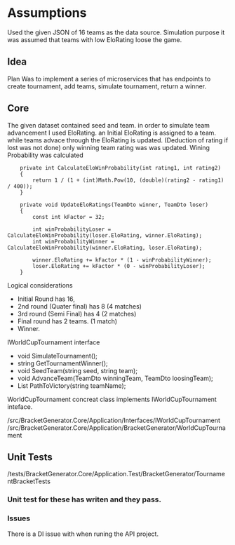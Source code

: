 
# Assumptions

Used the given JSON of 16 teams as the data source. 
Simulation purpose it was assumed that teams with low EloRating loose the game.

## Idea

Plan Was to implement a series of microservices that has endpoints to create tournament, add teams, simulate tournament, return a winner. 

## Core 

The given dataset contained seed and team. in order to simulate team advancement I used EloRating. an Initial EloRating is assigned to a team. while teams advace through the EloRating is updated. (Deduction of rating if lost was not done) only winning team rating was was updated. Wining Probability was calculated 

        private int CalculateEloWinProbability(int rating1, int rating2)
        {
            return 1 / (1 + (int)Math.Pow(10, (double)(rating2 - rating1) / 400));
        }

        private void UpdateEloRatings(TeamDto winner, TeamDto loser)
        {
            const int kFactor = 32;

            int winProbabilityLoser = CalculateEloWinProbability(loser.EloRating, winner.EloRating);
            int winProbabilityWinner = CalculateEloWinProbability(winner.EloRating, loser.EloRating);

            winner.EloRating += kFactor * (1 - winProbabilityWinner);
            loser.EloRating += kFactor * (0 - winProbabilityLoser);
        }

Logical considerations 
  - Initial Round has 16, 
  - 2nd round (Quater final) has 8 (4 matches)
  - 3rd round (Semi Final) has 4 (2 matches)
  - Final round has 2 teams. (1 match)
  - Winner.

IWorldCupTournament interface 

 - void SimulateTournament();
 - string GetTournamentWinner();
 - void SeedTeam(string seed, string team);
 - void AdvanceTeam(TeamDto winningTeam, TeamDto loosingTeam);
 - List<string> PathToVictory(string teamName);

WorldCupTournament concreat class implements IWorldCupTournament inteface.

/src/BracketGenerator.Core/Application/Interfaces/IWorldCupTournament
/src/BracketGenerator.Core/Application/BracketGenerator/WorldCupTournament
    
Unit Tests
----------
/tests/BracketGenerator.Core/Application.Test/BracketGenerator/TournamentBracketTests 
    
### Unit test for these has writen and they pass. 
    
### Issues 

There is a DI issue with when runing the API project. 
